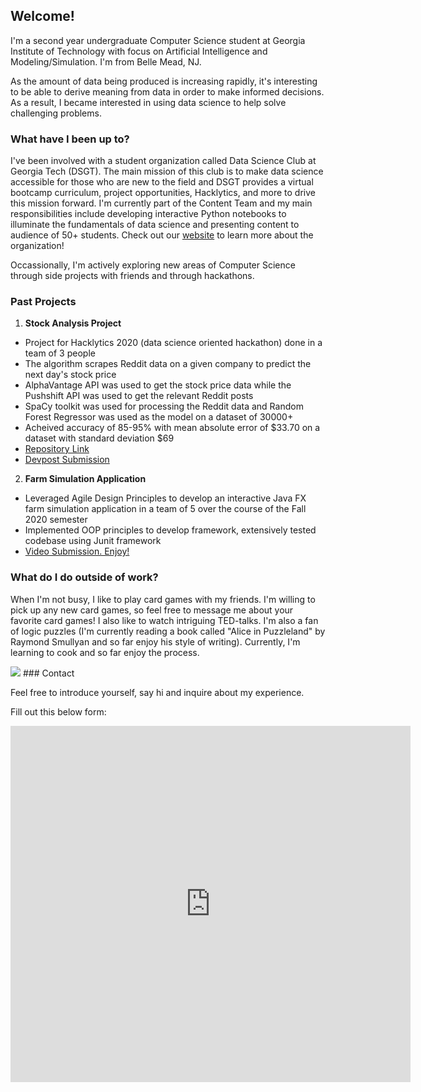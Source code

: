 ## Welcome!

I'm a second year undergraduate Computer Science student at Georgia Institute of Technology with focus on Artificial Intelligence and Modeling/Simulation. I'm from Belle Mead, NJ. 

As the amount of data being produced is increasing rapidly, it's interesting to be able to derive meaning from data in order to make informed decisions. As a result, I became interested in using data science to help solve challenging problems. 

### What have I been up to?

I've been involved with a student organization called Data Science Club at Georgia Tech (DSGT). The main mission of this club is to make data science accessible for those who are new to the field and DSGT provides a virtual bootcamp curriculum, project opportunities, Hacklytics, and more to drive this mission forward. I'm currently part of the Content Team and my main responsibilities include developing interactive Python notebooks to illuminate the fundamentals of data science and presenting content to audience of 50+ students. Check out our [website](https://datasciencegt.org/) to learn more about the organization!

Occassionally, I'm actively exploring new areas of Computer Science through side projects with friends and through hackathons.


### Past Projects
1. **Stock Analysis Project**
- Project for Hacklytics 2020 (data science oriented hackathon) done in a team of 3 people
- The algorithm scrapes Reddit data on a given company to predict the next day's stock price
- AlphaVantage API was used to get the stock price data while the Pushshift API was used to get the relevant Reddit posts
- SpaCy toolkit was used for processing the Reddit data and Random Forest Regressor was used as the model on a dataset of 30000+
- Acheived accuracy of 85-95% with mean absolute error of $33.70 on a dataset with standard deviation $69
- [Repository Link](https://github.com/dakshthemaker/Stonks)
- [Devpost Submission](https://devpost.com/software/stonks-i431j0)
2. **Farm Simulation Application**
- Leveraged Agile Design Principles to develop an interactive Java FX farm simulation application in a team of 5 over the course of the Fall 2020 semester
- Implemented OOP principles to develop framework, extensively tested codebase using Junit framework
- [Video Submission. Enjoy!](https://www.youtube.com/watch?v=VbFL5UGBNfo&ab_channel=ConnorCole)

### What do I do outside of work?

When I'm not busy, I like to play card games with my friends. I'm willing to pick up any new card games, so feel free to message me about your favorite card games! I also like to watch intriguing TED-talks. I'm also a fan of logic puzzles (I'm currently reading a book called "Alice in Puzzleland" by Raymond Smullyan and so far enjoy his style of writing). Currently, I'm learning to cook and so far enjoy the process.

<img src = puzzleland>
### Contact

Feel free to introduce yourself, say hi and inquire about my experience.

Fill out this below form: 

<iframe src="https://docs.google.com/forms/d/e/1FAIpQLSfaaqTu-Xtly1IsYoRZmcgRAmGTV-DnUM-WQj3dl3FhHfJIPA/viewform?embedded=true" width="640" height="570" frameborder="0" marginheight="0" marginwidth="0">Loading…</iframe>
